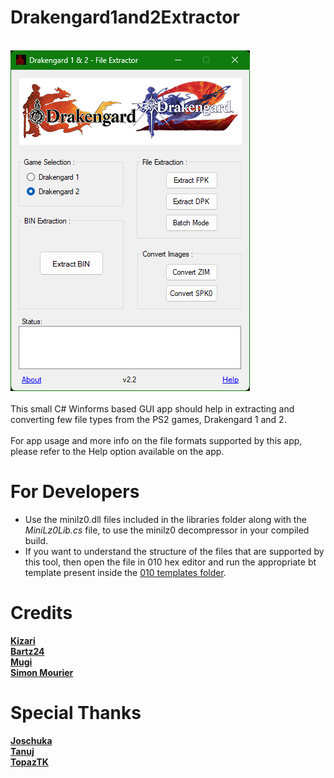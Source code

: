 # Drakengard1and2Extractor
<br>![Image Text](app-img_repo.png)
<br><br>
This small C# Winforms based GUI app should help in extracting and converting few file types from the PS2 games, Drakengard 1 and 2.   
<br>For app usage and more info on the file formats supported by this app, please refer to the Help option available on the app.

# For Developers
- Use the minilz0.dll files included in the libraries folder along with the *MiniLz0Lib.cs* file, to use the minilz0 decompressor in your compiled build.
- If you want to understand the structure of the files that are supported by this tool, then open the file in 010 hex editor and run the appropriate bt template present inside the [010 templates folder](https://github.com/Surihix/Drakengard1and2Extractor/tree/master/010%20templates).

# Credits
[**Kizari**](https://github.com/Kizari)
<br>[**Bartz24**](https://github.com/Bartz24)
<br>[**Mugi**](https://github.com/tehmugi)
<br>[**Simon Mourier**](https://github.com/smourier)


# Special Thanks
[**Joschuka**](https://github.com/Joschuka)
<br>[**Tanuj**](https://github.com/Cyraphim)
<br>[**TopazTK**](https://github.com/TopazTK)

